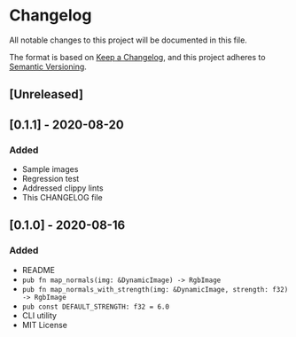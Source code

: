 # Changelog
All notable changes to this project will be documented in this file.

The format is based on [Keep a Changelog](https://keepachangelog.com/en/1.0.0/),
and this project adheres to [Semantic Versioning](https://semver.org/spec/v2.0.0.html).

## [Unreleased]

## [0.1.1] - 2020-08-20
### Added
 - Sample images
 - Regression test
 - Addressed clippy lints
 - This CHANGELOG file

## [0.1.0] - 2020-08-16
### Added
 - README
 - `pub fn map_normals(img: &DynamicImage) -> RgbImage`
 - `pub fn map_normals_with_strength(img: &DynamicImage, strength: f32) -> RgbImage`
 - `pub const DEFAULT_STRENGTH: f32 = 6.0`
 - CLI utility
 - MIT License
